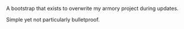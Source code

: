 A bootstrap that exists to overwrite my armory project during updates.

Simple yet not particularly bulletproof.